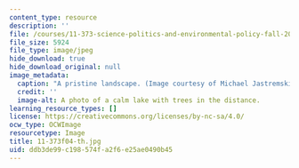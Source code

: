 ```yaml
---
content_type: resource
description: ''
file: /courses/11-373-science-politics-and-environmental-policy-fall-2004/ddb3de99c198574fa2f6e25ae0490b45_11-373f04-th.jpg
file_size: 5924
file_type: image/jpeg
hide_download: true
hide_download_original: null
image_metadata:
  caption: "A pristine landscape. (Image courtesy of Michael Jastremski,\_[openphoto.net](http://openphoto.net/).)"
  credit: ''
  image-alt: A photo of a calm lake with trees in the distance.
learning_resource_types: []
license: https://creativecommons.org/licenses/by-nc-sa/4.0/
ocw_type: OCWImage
resourcetype: Image
title: 11-373f04-th.jpg
uid: ddb3de99-c198-574f-a2f6-e25ae0490b45
---
```

